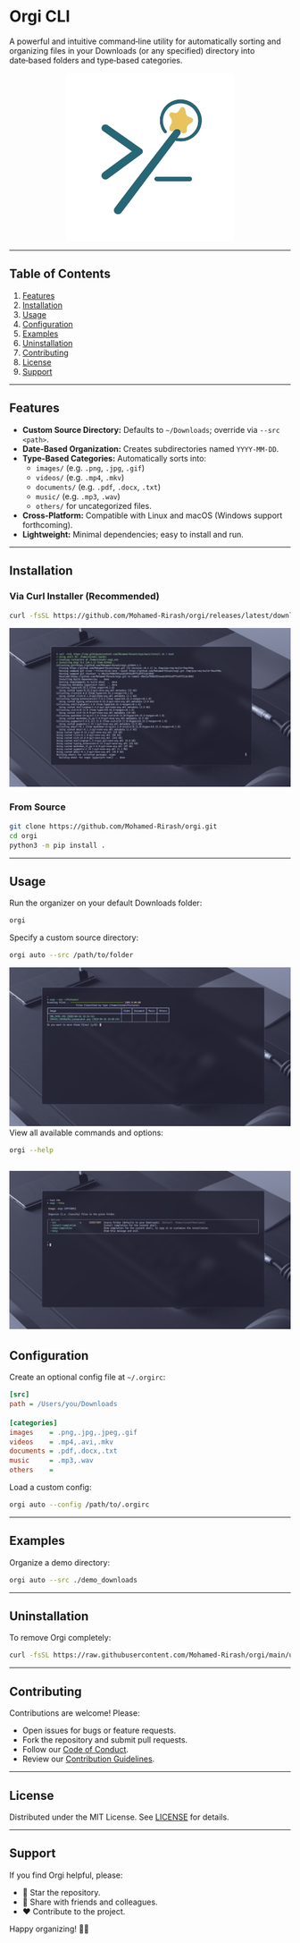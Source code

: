 # Orgi CLI



A powerful and intuitive command‑line utility for automatically sorting and organizing files in your Downloads (or any specified) directory into date‑based folders and type‑based categories.

<p align="center">
  <img src="./logo.png" alt="Orgi Logo" width="300"/>
</p>

---

## Table of Contents

1. [Features](#features)
2. [Installation](#installation)
3. [Usage](#usage)
4. [Configuration](#configuration)
5. [Examples](#examples)
6. [Uninstallation](#uninstallation)
7. [Contributing](#contributing)
8. [License](#license)
9. [Support](#support)

---

## Features

- **Custom Source Directory:** Defaults to `~/Downloads`; override via `--src <path>`.
- **Date‑Based Organization:** Creates subdirectories named `YYYY-MM-DD`.
- **Type‑Based Categories:** Automatically sorts into:
  - `images/` (e.g. `.png`, `.jpg`, `.gif`)
  - `videos/` (e.g. `.mp4`, `.mkv`)
  - `documents/` (e.g. `.pdf`, `.docx`, `.txt`)
  - `music/` (e.g. `.mp3`, `.wav`)
  - `others/` for uncategorized files.
- **Cross‑Platform:** Compatible with Linux and macOS (Windows support forthcoming).
- **Lightweight:** Minimal dependencies; easy to install and run.

---

## Installation

### Via Curl Installer (Recommended)

```bash
curl -fsSL https://github.com/Mohamed-Rirash/orgi/releases/latest/download/install.sh | bash
```

![demo](./demo.png)

### From Source

```bash
git clone https://github.com/Mohamed-Rirash/orgi.git
cd orgi
python3 -m pip install .
```

---

## Usage

Run the organizer on your default Downloads folder:

```bash
orgi 
```

Specify a custom source directory:

```bash
orgi auto --src /path/to/folder
```

![demo](./demo1.png)
View all available commands and options:

```bash
orgi --help
```

![demo](./demo2.png)
---

## Configuration

Create an optional config file at `~/.orgirc`:

```ini
[src]
path = /Users/you/Downloads

[categories]
images    = .png,.jpg,.jpeg,.gif
videos    = .mp4,.avi,.mkv
documents = .pdf,.docx,.txt
music     = .mp3,.wav
others    =
```

Load a custom config:

```bash
orgi auto --config /path/to/.orgirc
```

---

## Examples

Organize a demo directory:

```bash
orgi auto --src ./demo_downloads
```

---

## Uninstallation

To remove Orgi completely:

```bash
curl -fsSL https://raw.githubusercontent.com/Mohamed-Rirash/orgi/main/uninstall.sh | bash
```

---

## Contributing

Contributions are welcome! Please:

- Open issues for bugs or feature requests.
- Fork the repository and submit pull requests.
- Follow our [Code of Conduct](CODE_OF_CONDUCT.md).
- Review our [Contribution Guidelines](CONTRIBUTING.md).

---

## License

Distributed under the MIT License. See [LICENSE](LICENSE) for details.

---

## Support

If you find Orgi helpful, please:

- 🌟 Star the repository.
- 🔄 Share with friends and colleagues.
- ❤️ Contribute to the project.

Happy organizing! 📁✨
